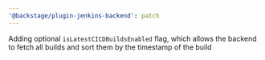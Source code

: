 ```yaml
---
'@backstage/plugin-jenkins-backend': patch
---
```


Adding optional `isLatestCICDBuildsEnabled` flag, which allows the backend to fetch all builds and sort them by the timestamp of the build
